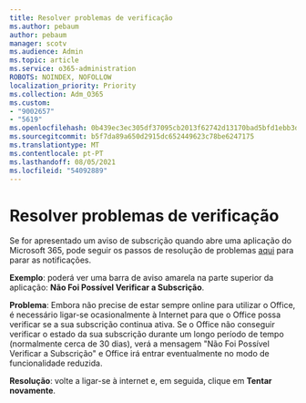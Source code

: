 ```yaml
---
title: Resolver problemas de verificação
ms.author: pebaum
author: pebaum
manager: scotv
ms.audience: Admin
ms.topic: article
ms.service: o365-administration
ROBOTS: NOINDEX, NOFOLLOW
localization_priority: Priority
ms.collection: Adm_O365
ms.custom:
- "9002657"
- "5619"
ms.openlocfilehash: 0b439ec3ec305df37095cb2013f62742d13170bad5bfd1ebb3d8967fc4ca02af
ms.sourcegitcommit: b5f7da89a650d2915dc652449623c78be6247175
ms.translationtype: MT
ms.contentlocale: pt-PT
ms.lasthandoff: 08/05/2021
ms.locfileid: "54092889"
---
```

# <a name="troubleshoot-verification-issues"></a>Resolver problemas de verificação

Se for apresentado um aviso de subscrição quando abre uma aplicação do Microsoft 365, pode seguir os passos de resolução de problemas [aqui](https://support.office.com/article/a-subscription-notice-appears-when-i-open-a-microsoft-365-application-4cabe32c-f594-4c0e-9191-3d3ade10cceb) para parar as notificações.

**Exemplo**: poderá ver uma barra de aviso amarela na parte superior da aplicação: **Não Foi Possível Verificar a Subscrição**.

**Problema**: Embora não precise de estar sempre online para utilizar o Office, é necessário ligar-se ocasionalmente à Internet para que o Office possa verificar se a sua subscrição continua ativa. Se o Office não conseguir verificar o estado da sua subscrição durante um longo período de tempo (normalmente cerca de 30 dias), verá a mensagem "Não Foi Possível Verificar a Subscrição" e Office irá entrar eventualmente no modo de funcionalidade reduzida.

**Resolução**: volte a ligar-se à internet e, em seguida, clique em **Tentar novamente**.
